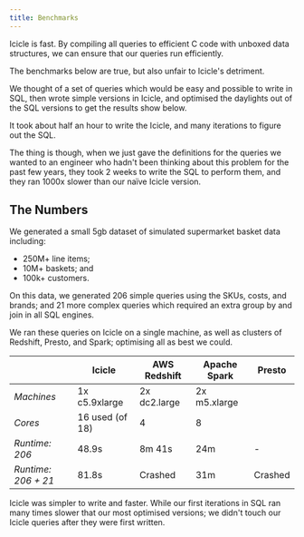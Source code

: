 ```yaml
---
title: Benchmarks
---
```


Icicle is fast. By compiling all queries to efficient C code with
unboxed data structures, we can ensure that our queries run efficiently.

The benchmarks below are true, but also unfair to Icicle's detriment.

We thought of a set of queries which would be easy and possible to
write in SQL, then wrote simple versions in Icicle, and optimised the
daylights out of the SQL versions to get the results show below.

It took about half an hour to write the Icicle, and many iterations to
figure out the SQL.

The thing is though, when we just gave the definitions for the queries
we wanted to an engineer who hadn't been thinking about this problem
for the past few years, they took 2 weeks to write the SQL to perform
them, and they ran 1000x slower than our naïve Icicle version.

## The Numbers

We generated a small 5gb dataset of simulated supermarket basket data
including:

- 250M+ line items;
- 10M+ baskets; and
- 100k+ customers.

On this data, we generated 206 simple queries using the SKUs, costs,
and brands; and 21 more complex queries which required an extra group
by and join in all SQL engines.

We ran these queries on Icicle on a single machine, as well as clusters
of Redshift, Presto, and Spark; optimising all as best we could.


|                     | Icicle          | AWS Redshift | Apache Spark | Presto   |
|---------------------|-----------------|--------------|--------------|----------|
| *Machines*          | 1x c5.9xlarge   | 2x dc2.large | 2x m5.xlarge |          |
| *Cores*             | 16 used (of 18) | 4            | 8            |          |
| *Runtime: 206*      | 48.9s           | 8m 41s       | 24m          | -        |
| *Runtime: 206 + 21* | 81.8s           | Crashed      | 31m          | Crashed  |


Icicle was simpler to write and faster. While our first iterations in SQL ran
many times slower that our most optimised versions; we didn't touch our
Icicle queries after they were first written.

